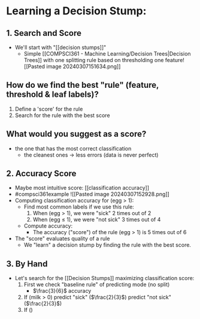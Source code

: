 # Learning a Decision Stump: 
## 1. Search and Score
- We'll start with "[[decision stumps]]"
	- Simple [[COMPSCI361 - Machine Learning/Decision Trees|Decision Trees]] with one splitting rule based on thresholding one feature![[Pasted image 20240307151634.png]]

## How do we find the best "rule" (feature, threshold & leaf labels)?
1. Define a 'score' for the rule
2. Search for the rule with the best score

## What would you suggest as a score?
- the one that has the most correct classification
	- the cleanest ones $\rightarrow$ less errors (data is never perfect)

## 2. Accuracy Score
- Maybe most intuitive score: [[classification accuracy]]
- #compsci361example ![[Pasted image 20240307152928.png]]
- Computing classification accuracy for (egg > 1):
	- Find most common labels if we use this rule:
		1. When (egg $\gt$ 1), we were "sick" 2 times out of 2
		2. When (egg $\leq$ 1), we were "not sick" 3 times out of 4
	- Compute accuracy:
		- The accuracy ("score") of the rule (egg > 1) is 5 times out of 6
- The "score" evaluates quality of a rule
	- We "learn" a decision stump by finding the rule with the best score.

## 3. By Hand
- Let's search for the [[Decision Stumps]] maximizing classification score:
	1. First we check "baseline rule" of predicting mode (no split)
		- $\frac{3}{6}$ accuracy
	2. If (milk > 0) predict "sick" ($\frac{2}{3}$) predict "not sick" ($\frac{2}{3}$)
	3. If ()